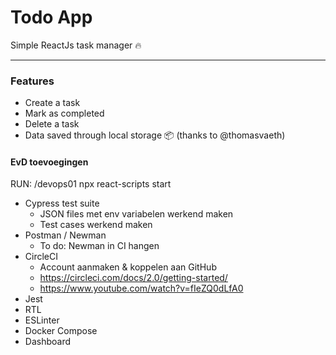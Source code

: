 # Todo App
Simple ReactJs task manager 🔥

---

### Features

- Create a task
- Mark as completed
- Delete a task
- Data saved through local storage 📦 (thanks to @thomasvaeth)

#### EvD toevoegingen

RUN: /devops01 npx react-scripts start

- Cypress test suite
  - JSON files met env variabelen werkend maken
  - Test cases werkend maken
- Postman / Newman
  - To do: Newman in CI hangen
- CircleCI
  - Account aanmaken & koppelen aan GitHub
  - https://circleci.com/docs/2.0/getting-started/
  - https://www.youtube.com/watch?v=fIeZQ0dLfA0
- Jest
- RTL
- ESLinter
- Docker Compose
- Dashboard